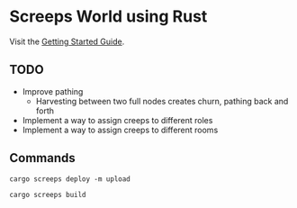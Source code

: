 # Screeps World using Rust
Visit the [Getting Started Guide](./docs/start.md).

## TODO
- Improve pathing
  - Harvesting between two full nodes creates churn, pathing back and forth
- Implement a way to assign creeps to different roles
- Implement a way to assign creeps to different rooms

## Commands

```
cargo screeps deploy -m upload

cargo screeps build
```